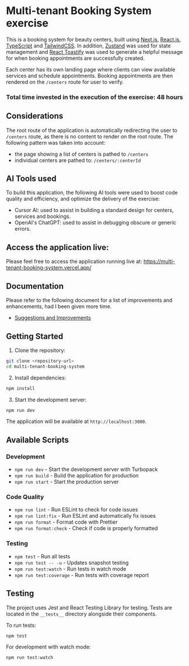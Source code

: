 # Multi-tenant Booking System exercise

This is a booking system for beauty centers, built using [Next.js](https://nextjs.org/), [React.js](https://react.dev/), [TypeScript](https://www.typescriptlang.org/) and [TailwindCSS](https://tailwindcss.com/). In addition, [Zustand](https://zustand-demo.pmnd.rs/) was used for state management and [React Toastify](https://fkhadra.github.io/react-toastify/introduction/) was used to generate a helpful message for when booking appointments are successfully created.

Each center has its own landing page where clients can view available services and schedule appointments. Booking appointments are then rendered on the `/centers` route for user to verify.

### Total time invested in the execution of the exercise: 48 hours

## Considerations
The root route of the application is automatically redirecting the user to `/centers` route, as there is no content to render on the root route. The following pattern was taken into account:
- the page showing a list of centers is pathed to `/centers`
- individual centers are pathed to: `/centers/:centerId`

## AI Tools used
To build this application, the following AI tools were used to boost code quality and efficiency, and optimize the delivery of the exercise:
- Cursor AI: used to assist in building a standard design for centers, services and bookings.
- OpenAI's ChatGPT: used to assist in debugging obscure or generic errors.

## Access the application live:
Please feel free to access the application running live at: https://multi-tenant-booking-system.vercel.app/

## Documentation
Please refer to the following document for a list of improvements and enhancements, had I been given more time.
- [Suggestions and Improvements](./SUGGESTIONS_IMPROVEMENTS.md)

## Getting Started

1. Clone the repository:
```bash
git clone <repository-url>
cd multi-tenant-booking-system
```

2. Install dependencies:
```bash
npm install
```

3. Start the development server:
```bash
npm run dev
```

The application will be available at `http://localhost:3000`.

## Available Scripts

### Development
- `npm run dev` - Start the development server with Turbopack
- `npm run build` - Build the application for production
- `npm run start` - Start the production server

### Code Quality
- `npm run lint` - Run ESLint to check for code issues
- `npm run lint:fix` - Run ESLint and automatically fix issues
- `npm run format` - Format code with Prettier
- `npm run format:check` - Check if code is properly formatted

### Testing
- `npm test` - Run all tests
- `npm run test -- -u` - Updates snapshot testing
- `npm run test:watch` - Run tests in watch mode
- `npm run test:coverage` - Run tests with coverage report

## Testing

The project uses Jest and React Testing Library for testing. Tests are located in the `__tests__` directory alongside their components.

To run tests:
```bash
npm test
```

For development with watch mode:
```bash
npm run test:watch
```